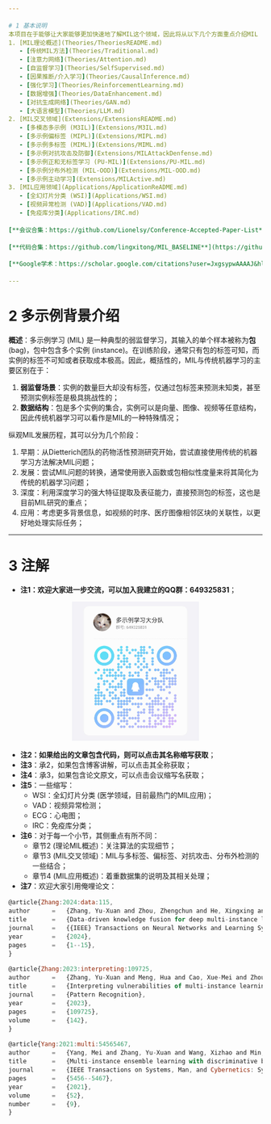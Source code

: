 ```yaml
---

# 1 基本说明
本项目在于能够让大家能够更加快速地了解MIL这个领域，因此将从以下几个方面重点介绍MIL (这里不详细介绍每一篇文章，只做概述)：
1. [MIL理论概述](Theories/TheoriesREADME.md)
   - [传统MIL方法](Theories/Traditional.md) 
   - [注意力网络](Theories/Attention.md)
   - [自监督学习](Theories/SelfSupervised.md)
   - [因果推断/介入学习](Theories/CausalInference.md)
   - [强化学习](Theories/ReinforcementLearning.md)
   - [数据增强](Theories/DataEnhancement.md)
   - [对抗生成网络](Theories/GAN.md)
   - [大语言模型](Theories/LLM.md)
2. [MIL交叉领域](Extensions/ExtensionsREADME.md)
   - [多模态多示例 (M3IL)](Extensions/M3IL.md)
   - [多示例偏标签 (MIPL)](Extensions/MIPL.md)
   - [多示例多标签 (MIML)](Extensions/MIML.md)
   - [多示例对抗攻击及防御](Extensions/MILAttackDenfense.md)
   - [多示例正和无标签学习 (PU-MIL)](Extensions/PU-MIL.md)
   - [多示例分布外检测 (MIL-OOD)](Extensions/MIL-OOD.md)
   - [多示例主动学习](Extensions/MILActive.md)
3. [MIL应用领域](Applications/ApplicationReADME.md)
   - [全幻灯片分类 (WSI)](Applications/WSI.md)
   - [视频异常检测 (VAD)](Applications/VAD.md)
   - [免疫库分类](Applications/IRC.md)

[**会议合集：https://github.com/Lionelsy/Conference-Accepted-Paper-List**](https://github.com/Lionelsy/Conference-Accepted-Paper-List)

[**代码合集：https://github.com/lingxitong/MIL_BASELINE**](https://github.com/lingxitong/MIL_BASELINE/tree/main)

[**Google学术：https://scholar.google.com/citations?user=JxgsypwAAAAJ&hl=zh-CN**](https://scholar.google.com/citations?user=JxgsypwAAAAJ&hl=zh-CN)

---
```

# 2 多示例背景介绍
**概述**：多示例学习 (MIL) 是一种典型的弱监督学习，其输入的单个样本被称为**包** (bag)，包中包含多个实例 (instance)。在训练阶段，通常只有包的标签可知，而实例的标签不可知或者获取成本极高。因此，概括性的，MIL与传统机器学习的主要区别在于：
1. **弱监督场景**：实例的数量巨大却没有标签，仅通过包标签来预测未知类，甚至预测实例标签是极具挑战性的；
2. **数据结构**：包是多个实例的集合，实例可以是向量、图像、视频等任意结构，因此传统机器学习可以看作是MIL的一种特殊情况；

纵观MIL发展历程，其可以分为几个阶段：
1. 早期：从Dietterich团队的药物活性预测研究开始，尝试直接使用传统的机器学习方法解决MIL问题；
2. 发展：尝试MIL问题的转换，通常使用嵌入函数或包相似性度量来将其简化为传统的机器学习问题；
3. 深度：利用深度学习的强大特征提取及表征能力，直接预测包的标签，这也是目前MIL研究的重点；
4. 应用：考虑更多背景信息，如视频的时序、医疗图像相邻区块的关联性，以更好地处理实际任务；

---
# 3 注解
- **注1：欢迎大家进一步交流，可以加入我建立的QQ群：649325831**；
<div align=center>
  <img src="MIL-QQ.jpg" width="50%">
</div>

- **注2：如果给出的文章包含代码，则可以点击其名称缩写获取**；
- **注3**：承2，如果包含博客讲解，可以点击其全称获取；
- **注4**：承3，如果包含论文原文，可以点击会议缩写名获取；
- **注5**：一些缩写：
  - WSI：全幻灯片分类 (医学领域，目前最热门的MIL应用)；
  - VAD：视频异常检测；
  - ECG：心电图；
  - IRC：免疫库分类；
- **注6**：对于每一个小节，其侧重点有所不同：
    - 章节2 (理论MIL概述)：关注算法的实现细节；
    - 章节3 (MIL交叉领域)：MIL与多标签、偏标签、对抗攻击、分布外检测的一些结合；
    - 章节4 (MIL应用概述)：着重数据集的说明及其相关处理；
- **注7**：欢迎大家引用俺哩论文：
```javascript
@article{Zhang:2024:data:115,
author		=	{Zhang, Yu-Xuan and Zhou, Zhengchun and He, Xingxing and Adhikary, Avik Ranjan and Dutta, Bapi},
title		=	{Data-driven knowledge fusion for deep multi-instance learning},
journal		=	{{IEEE} Transactions on Neural Networks and Learning Systems},
year		=	{2024},
pages		=	{1--15},
}
```
```javascript
@article{Zhang:2023:interpreting:109725,
author      =   {Zhang, Yu-Xuan and Meng, Hua and Cao, Xue-Mei and Zhou, Zhengchun and Yang, Mei and Adhikary, Avik Ranjan},
title       =   {Interpreting vulnerabilities of multi-instance learning to adversarial perturbations},
journal     =   {Pattern Recognition},
year        =   {2023},
pages       =   {109725},
volume      =   {142},
}
```
```javascript
@article{Yang:2021:multi:54565467,
author      =   {Yang, Mei and Zhang, Yu-Xuan and Wang, Xizhao and Min, Fan},
title       =   {Multi-instance ensemble learning with discriminative bags},
journal     =   {IEEE Transactions on Systems, Man, and Cybernetics: Systems},
pages       =   {5456--5467},
year        =   {2021},
volume      =   {52},
number      =   {9},
}
```